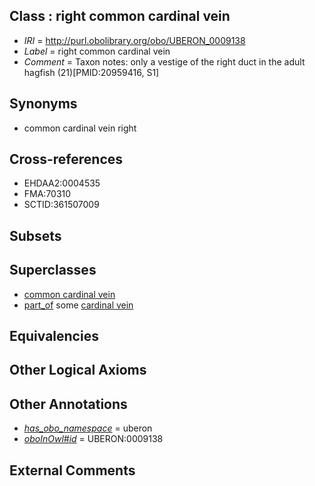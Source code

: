 
## Class : right common cardinal vein

 * *IRI* = http://purl.obolibrary.org/obo/UBERON_0009138
 * *Label* = right common cardinal vein
 * *Comment* = Taxon notes: only a vestige of the right duct in the adult hagfish (21)[PMID:20959416, S1]

## Synonyms

 * common cardinal vein right

## Cross-references

 * EHDAA2:0004535
 * FMA:70310
 * SCTID:361507009

## Subsets


## Superclasses

 * [common cardinal vein](../../UBERON/64/UBERON_0002064.md)
 * [part_of](../../BFO/50/BFO_0000050.md) some [cardinal vein](../../UBERON/44/UBERON_0004344.md)

## Equivalencies


## Other Logical Axioms


## Other Annotations

 * *[has_obo_namespace](../../ce/oboInOwl#hasOBONamespace.md)* = uberon
 * *[oboInOwl#id](../../id/oboInOwl#id.md)* = UBERON:0009138

## External Comments

